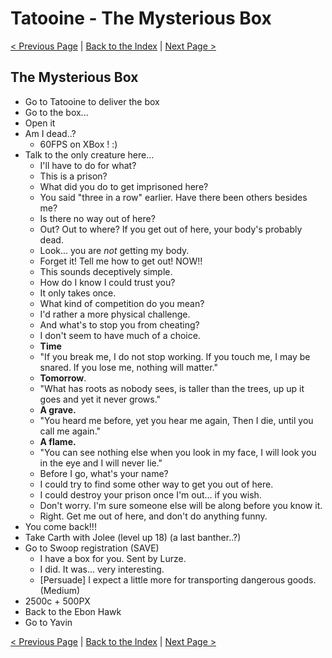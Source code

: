 # Tatooine - The Mysterious Box

[< Previous Page](087_Korriban.md)
| [Back to the Index](./000_Index.md)
| [Next Page >](./089_YavinStation.md)


## The Mysterious Box

- Go to Tatooine to deliver the box
- Go to the box...
- Open it
- Am I dead..?
    - 60FPS on XBox ! :)
- Talk to the only creature here...
    - I'll have to do for what?
    - This is a prison?
    - What did you do to get imprisoned here?
    - You said "three in a row" earlier. Have there been others besides me?
    - Is there no way out of here?
    - Out? Out to where? If you get out of here, your body's probably dead.
    - Look... you are *not* getting my body.
    - Forget it! Tell me how to get out! NOW!!
    - This sounds deceptively simple.
    - How do I know I could trust you?
    - It only takes once.
    - What kind of competition do you mean?
    - I'd rather a more physical challenge.
    - And what's to stop you from cheating?
    - I don't seem to have much of a choice.
    - **Time**
    - "If you break me, I do not stop working.
      If you touch me, I may be snared.
      If you lose me, nothing will matter."
    - **Tomorrow**.
    - "What has roots as nobody sees, is taller than the trees,
      up up it goes and yet it never grows."
    - **A grave.**
    - "You heard me before, yet you hear me again,
      Then I die, until you call me again."
    - **A flame.**
    - "You can see nothing else when you look in my face,
      I will look you in the eye and I will never lie."
    - Before I go, what's your name?
    - I could try to find some other way to get you out of here.
    - I could destroy your prison once I'm out... if you wish.
    - Don't worry. I'm sure someone else will be along before you know it.
    - Right. Get me out of here, and don't do anything funny.
- You come back!!!
- Take Carth with Jolee (level up 18) (a last banther..?)
- Go to Swoop registration (SAVE)
    - I have a box for you. Sent by Lurze.
    - I did. It was... very interesting.
    - [Persuade] I expect a little more for transporting dangerous goods. (Medium)
- 2500c + 500PX
- Back to the Ebon Hawk
- Go to Yavin

[< Previous Page](087_Korriban.md)
| [Back to the Index](./000_Index.md)
| [Next Page >](./089_YavinStation.md)

